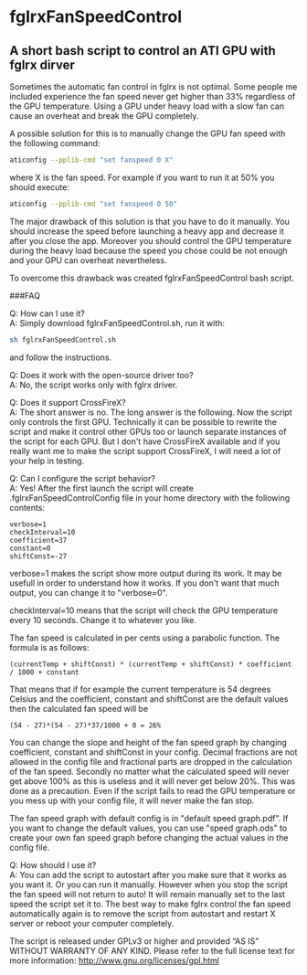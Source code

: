 fglrxFanSpeedControl
====================

A short bash script to control an ATI GPU with fglrx dirver
----------------------------------------------------------

Sometimes the automatic fan control in fglrx is not optimal. Some people me included experience the fan speed never get higher than 33% regardless of the GPU temperature. Using a GPU under heavy load with a slow fan can cause an overheat and break the GPU completely.

A possible solution for this is to manually change the GPU fan speed with the following command:

```bash
aticonfig --pplib-cmd "set fanspeed 0 X"
```

where X is the fan speed. For example if you want to run it at 50% you should execute:

```bash
aticonfig --pplib-cmd "set fanspeed 0 50"
```

The major drawback of this solution is that you have to do it manually. You should increase the speed before launching a heavy app and decrease it after you close the app. Moreover you should control the GPU temperature during the heavy load because the speed you chose could be not enough and your GPU can overheat nevertheless.

To overcome this drawback was created fglrxFanSpeedControl bash script.

###FAQ

Q: How can I use it?   
A: Simply download fglrxFanSpeedControl.sh, run it with: 

```bash
sh fglrxFanSpeedControl.sh
```

and follow the instructions.

Q: Does it work with the open-source driver too?  
A: No, the script works only with fglrx driver.

Q: Does it support CrossFireX?  
A: The short answer is no. The long answer is the following. Now the script only controls the first GPU. Technically it can be possible to rewrite the script and make it control other GPUs too or launch separate instances of the script for each GPU. But I don't have CrossFireX available and if you really want me to make the script support CrossFireX, I will need a lot of your help in testing.

Q: Can I configure the script behavior?  
A: Yes! After the first launch the script will create .fglrxFanSpeedControlConfig file in your home directory with the following contents:

```
verbose=1
checkInterval=10
coefficient=37
constant=0
shiftConst=-27
```


verbose=1 makes the script show more output during its work. It may be usefull in order to understand how it works. If you don't want that much output, you can change it to "verbose=0".

checkInterval=10 means that the script will check the GPU temperature every 10 seconds. Change it to whatever you like.

The fan speed is calculated in per cents using a parabolic function. The formula is as follows:
```
(currentTemp + shiftConst) * (currentTemp + shiftConst) * coefficient / 1000 + constant
```
That means that if for example the current temperature is 54 degrees Celsius and the coefficient, constant and shiftConst are the default values then the calculated fan speed will be
```
(54 - 27)*(54 - 27)*37/1000 + 0 = 26%
```
You can change the slope and height of the fan speed graph by changing coefficient, constant and shiftConst in your config. Decimal fractions are not allowed in the config file and fractional parts are dropped in the calculation of the fan speed. Secondly no matter what the calculated speed will never get above 100% as this is useless and it will never get below 20%. This was done as a precaution. Even if the script fails to read the GPU temperature or you mess up with your config file, it will never make the fan stop.

The fan speed graph with default config is in "default speed graph.pdf". If you want to change the default values, you can use "speed graph.ods" to create your own fan speed graph before changing the actual values in the config file.

Q: How should I use it?  
A: You can add the script to autostart after you make sure that it works as you want it. Or you can run it manually. However when you stop the script the fan speed will not return to auto! It will remain manually set to the last speed the script set it to. The best way to make fglrx control the fan speed automatically again is to remove the script from autostart and restart X server or reboot your computer completely.

The script is released under GPLv3 or higher and provided “AS IS” WITHOUT WARRANTY OF ANY KIND. Please refer to the full license text for more information:
http://www.gnu.org/licenses/gpl.html
